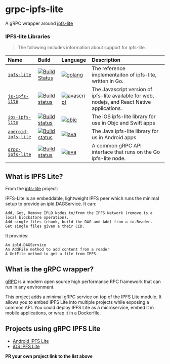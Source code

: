 # grpc-ipfs-lite

A gRPC wrapper around [ipfs-lite](https://github.com/hsanjuan/ipfs-lite)

### IPFS-lite Libraries

> The following includes information about support for ipfs-lite.

| Name | Build | Language | Description |
|:---------|:---------|:---------|:---------|
| [`ipfs-lite`](https://github.com/hsanjuan/ipfs-lite) | [![Build Status](https://img.shields.io/travis/hsanjuan/ipfs-lite.svg?branch=master&style=flat-square)](https://travis-ci.org/hsanjuan/ipfs-lite) | [![golang](https://img.shields.io/badge/golang-blueviolet.svg?style=popout-square)](https://github.com/hsanjuan/ipfs-lite) | The reference implementaiton of ipfs-lite, written in Go. |
| [`js-ipfs-lite`](//github.com/textileio/js-ipfs-lite) | [![Build status](https://img.shields.io/github/workflow/status/textileio/js-ipfs-lite/Test/master.svg?style=popout-square)](https://github.com/textileio/js-ipfs-lite/actions?query=branch%3Amaster) | [![javascript](https://img.shields.io/badge/javascript-blueviolet.svg?style=popout-square)](https://github.com/textileio/js-ipfs-lite)| The Javascript version of ipfs-lite available for web, nodejs, and React Native applications. |
| [`ios-ipfs-lite`](//github.com/textileio/ios-ipfs-lite) | [![Build status](https://img.shields.io/circleci/project/github/textileio/ios-ipfs-lite/master.svg?style=flat-square)](https://github.com/textileio/ios-ipfs-lite/actions?query=branch%3Amaster) | [![objc](https://img.shields.io/badge/objc-blueviolet.svg?style=popout-square)](https://github.com/textileio/ios-ipfs-lite)| The iOS ipfs-lite library for use in Objc and Swift apps |
| [`android-ipfs-lite`](//github.com/textileio/android-ipfs-lite) | [![Build status](https://img.shields.io/circleci/project/github/textileio/android-ipfs-lite/master.svg?style=flat-square)](https://github.com/textileio/android-ipfs-lite/actions?query=branch%3Amaster) | [![java](https://img.shields.io/badge/java-blueviolet.svg?style=popout-square)](https://github.com/textileio/android-ipfs-lite)| The Java ipfs-lite library for us in Android apps |
| [`grpc-ipfs-lite`](//github.com/textileio/grpc-ipfs-lite) | [![Build status](https://img.shields.io/circleci/project/github/textileio/grpc-ipfs-lite/master.svg?style=flat-square)](https://github.com/textileio/grpc-ipfs-lite/actions?query=branch%3Amaster) | [![java](https://img.shields.io/badge/grpc--api-blueviolet.svg?style=popout-square)](https://github.com/textileio/grpc-ipfs-lite)| A common gRPC API interface that runs on the Go ipfs-lite node. |

## What is IPFS Lite?

From the [ipfs-lite](https://github.com/hsanjuan/ipfs-lite) project:

IPFS-Lite is an embeddable, lightweight IPFS peer which runs the minimal setup to provide an ipld.DAGService. It can:

    Add, Get, Remove IPLD Nodes to/from the IPFS Network (remove is a local blockstore operation).
    Add single files (chunk, build the DAG and Add) from a io.Reader.
    Get single files given a their CID.

It provides:

    An ipld.DAGService
    An AddFile method to add content from a reader
    A GetFile method to get a file from IPFS.

## What is the gRPC wrapper?

[gRPC](https://grpc.io/) is a modern open source high performance RPC framework that can run in any environment.

This project adds a minimal gRPC service on top of the IPFS Lite module. It allows you to embed IPFS Lite into multiple projects while exposing a common API. You could deploy IPFS Lite as a microservice, embed it in mobile applications, or wrap it in a Dockerfile.

## Projects using gRPC IPFS Lite

* [Android IPFS Lite](https://github.com/textileio/android-ipfs-lite)
* [iOS IPFS Lite](https://github.com/textileio/ios-ipfs-lite)

**PR your own project link to the list above**
